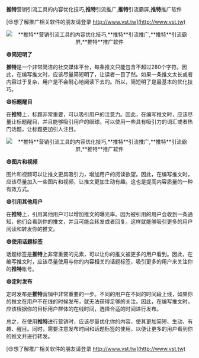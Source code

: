 **推特**营销引流工具的内容优化技巧,**推特**引流推广,**推特**引流霸屏,**推特**推广软件

[😍想了解推广相关软件的朋友请登录 http://www.vst.tw](http://www.vst.tw)

 <center><img src="https://vst.tw/MP4/tuiguang/png/5.png" alt="**推特**营销引流工具的内容优化技巧,**推特**引流推广,**推特**引流霸屏,**推特**推广软件"></center>

**😄简短明了**

**推特**是一个非常简洁的社交媒体平台，每条推文只能包含不超过280个字符。因此，在编写推文时，应该尽量简短明了，让读者一目了然。如果一条推文太长或者内容过于复杂，用户是不会耐心地阅读下去的。所以，简短明了是最基本的优化技巧。

**😄标题醒目**

在**推特**上，标题非常重要，可以吸引用户的注意力。因此，在编写推文时，应该尽量让标题醒目，并且能够吸引用户的眼球。可以使用一些具有吸引力的词汇或者热门话题，让标题更加引人注目。

 <center><img src="https://vst.tw/MP4/tuiguang/png/4.png" alt="**推特**营销引流工具的内容优化技巧,**推特**引流推广,**推特**引流霸屏,**推特**推广软件"></center>

**😄图片和视频**

图片和视频可以让推文更具吸引力，增加用户的阅读欲望。因此，在编写推文时，应该尽量加入一些图片和视频，让推文更加生动有趣。这也是提高内容质量的一种有效方式。

**😄引用其他用户**

在**推特**上，引用其他用户可以增加推文的曝光率。因为被引用的用户会收到一条通知，他们会看到你的推文，并且可能会转发或者回复。这样就能够吸引更多的用户阅读和转发你的推文。

**😄使用话题标签**

话题标签是**推特**上非常重要的元素，可以让你的推文被更多的用户看到。因此，在编写推文时，应该尽量使用与你的内容相关的话题标签，吸引更多的用户来关注你的**推特**账号。

**😄定时发布**

定时发布是**推特**营销中非常重要的一步。不同的用户在不同的时间段上线，如果你的推文在用户不在线的时候发布，就无法获得足够的关注。因此，在编写推文时，应该根据你的目标用户群体的在线时间，选择合适的时间进行发布。

总之，在使用**推特**进行营销时，应该尽量优化你的内容，使其更加简短、生动、有趣、醒目。同时，需要注意发布时间和话题标签的使用，以便让更多的用户看到你的推文并进行转发。

[😍想了解推广相关软件的朋友请登录 http://www.vst.tw](http://www.vst.tw)



